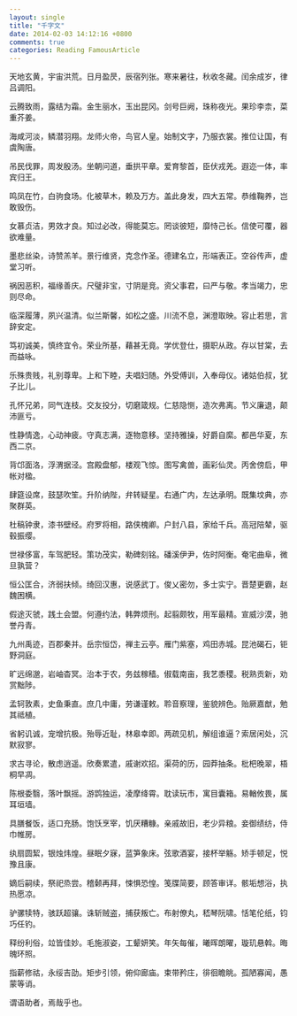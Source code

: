 ```yaml
---
layout: single
title: "千字文"
date: 2014-02-03 14:12:16 +0800
comments: true
categories: Reading FamousArticle
---
```


天地玄黄，宇宙洪荒。日月盈昃，辰宿列张。寒来暑往，秋收冬藏。闰余成岁，律吕调阳。

云腾致雨，露结为霜。金生丽水，玉出昆冈。剑号巨阙，珠称夜光。果珍李柰，菜重芥姜。

海咸河淡，鳞潜羽翔。龙师火帝，鸟官人皇。始制文字，乃服衣裳。推位让国，有虞陶唐。

吊民伐罪，周发殷汤。坐朝问道，垂拱平章。爱育黎首，臣伏戎羌。遐迩一体，率宾归王。

鸣凤在竹，白驹食场。化被草木，赖及万方。盖此身发，四大五常。恭维鞠养，岂敢毁伤。

女慕贞洁，男效才良。知过必改，得能莫忘。罔谈彼短，靡恃己长。信使可覆，器欲难量。

墨悲丝染，诗赞羔羊。景行维贤，克念作圣。德建名立，形端表正。空谷传声，虚堂习听。

祸因恶积，福缘善庆。尺璧非宝，寸阴是竞。资父事君，曰严与敬。孝当竭力，忠则尽命。

临深履薄，夙兴温清。似兰斯馨，如松之盛。川流不息，渊澄取映。容止若思，言辞安定。

笃初诚美，慎终宜令。荣业所基，藉甚无竟。学优登仕，摄职从政。存以甘棠，去而益咏。

乐殊贵贱，礼别尊卑。上和下睦，夫唱妇随。外受傅训，入奉母仪。诸姑伯叔，犹子比儿。

孔怀兄弟，同气连枝。交友投分，切磨箴规。仁慈隐恻，造次弗离。节义廉退，颠沛匪亏。

性静情逸，心动神疲。守真志满，逐物意移。坚持雅操，好爵自縻。都邑华夏，东西二京。

背邙面洛，浮渭据泾。宫殿盘郁，楼观飞惊。图写禽兽，画彩仙灵。丙舍傍启，甲帐对楹。

肆筵设席，鼓瑟吹笙。升阶纳陛，弁转疑星。右通广内，左达承明。既集坟典，亦聚群英。

杜稿钟隶，漆书壁经。府罗将相，路侠槐卿。户封八县，家给千兵。高冠陪辇，驱毂振缨。

世禄侈富，车驾肥轻。策功茂实，勒碑刻铭。磻溪伊尹，佐时阿衡。奄宅曲阜，微旦孰营？

恒公匡合，济弱扶倾。绮回汉惠，说感武丁。俊乂密勿，多士实宁。晋楚更霸，赵魏困横。

假途灭虢，践土会盟。何遵约法，韩弊烦刑。起翦颇牧，用军最精。宣威沙漠，驰誉丹青。

九州禹迹，百郡秦并。岳宗恒岱，禅主云亭。雁门紫塞，鸡田赤城。昆池碣石，钜野洞庭。

旷远绵邈，岩岫杳冥。治本于农，务兹稼穑。俶载南亩，我艺黍稷。税熟贡新，劝赏黜陟。

孟轲敦素，史鱼秉直。庶几中庸，劳谦谨敕。聆音察理，鉴貌辨色。贻厥嘉猷，勉其祗植。

省躬讥诚，宠增抗极。殆辱近耻，林皋幸即。两疏见机，解组谁逼？索居闲处，沉默寂寥。

求古寻论，散虑逍遥。欣奏累遣，戚谢欢招。渠荷的历，园莽抽条。枇杷晚翠，梧桐早凋。

陈根委翳，落叶飘摇。游鹍独运，凌摩绛霄。耽读玩市，寓目囊箱。易輶攸畏，属耳垣墙。

具膳餐饭，适口充肠。饱饫烹宰，饥厌糟糠。亲戚故旧，老少异粮。妾御绩纺，侍巾帷房。

纨扇圆絜，银烛炜煌。昼眠夕寐，蓝笋象床。弦歌酒宴，接杯举觞。矫手顿足，悦豫且康。

嫡后嗣续，祭祀烝尝。稽颡再拜，悚惧恐惶。笺牒简要，顾答审详。骸垢想浴，执热愿凉。

驴骡犊特，骇跃超骧。诛斩贼盗，捕获叛亡。布射僚丸，嵇琴阮啸。恬笔伦纸，钧巧任钓。

释纷利俗，竝皆佳妙。毛施淑姿，工颦妍笑。年矢每催，曦晖朗曜，璇玑悬斡。晦魄环照。

指薪修祜，永绥吉劭。矩步引领，俯仰廊庙。束带矜庄，徘徊瞻眺。孤陋寡闻，愚蒙等诮。

谓语助者，焉哉乎也。
